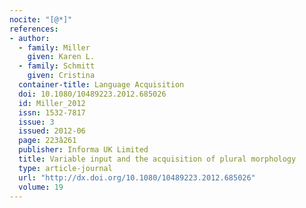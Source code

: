 ```yaml
---
nocite: "[@*]"
references:
- author:
  - family: Miller
    given: Karen L.
  - family: Schmitt
    given: Cristina
  container-title: Language Acquisition
  doi: 10.1080/10489223.2012.685026
  id: Miller_2012
  issn: 1532-7817
  issue: 3
  issued: 2012-06
  page: 223â261
  publisher: Informa UK Limited
  title: Variable input and the acquisition of plural morphology
  type: article-journal
  url: "http://dx.doi.org/10.1080/10489223.2012.685026"
  volume: 19
---
```


